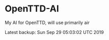 # OpenTTD-AI
My AI for OpenTTD, will use primarily air

Latest backup: Sun Sep 29 05:03:02 UTC 2019
